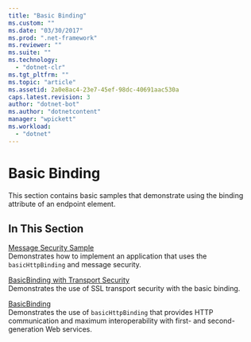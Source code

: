 ```yaml
---
title: "Basic Binding"
ms.custom: ""
ms.date: "03/30/2017"
ms.prod: ".net-framework"
ms.reviewer: ""
ms.suite: ""
ms.technology: 
  - "dotnet-clr"
ms.tgt_pltfrm: ""
ms.topic: "article"
ms.assetid: 2a0e8ac4-23e7-45ef-98dc-40691aac530a
caps.latest.revision: 3
author: "dotnet-bot"
ms.author: "dotnetcontent"
manager: "wpickett"
ms.workload: 
  - "dotnet"
---
```

# Basic Binding
This section contains basic samples that demonstrate using the binding attribute of an endpoint element.  
  
## In This Section  
 [Message Security Sample](../../../../docs/framework/wcf/samples/message-security-sample.md)  
 Demonstrates how to implement an application that uses the `basicHttpBinding` and message security.  
  
 [BasicBinding with Transport Security](../../../../docs/framework/wcf/samples/basicbinding-with-transport-security.md)  
 Demonstrates the use of SSL transport security with the basic binding.  
  
 [BasicBinding](../../../../docs/framework/wcf/samples/basicbinding.md)  
 Demonstrates the use of `basicHttpBinding` that provides HTTP communication and maximum interoperability with first- and second-generation Web services.
